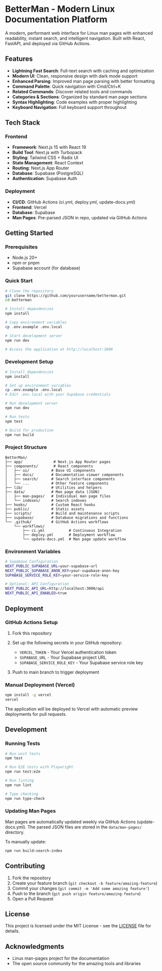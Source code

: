 # BetterMan - Modern Linux Documentation Platform

A modern, performant web interface for Linux man pages with enhanced readability, instant search, and intelligent navigation. Built with React, FastAPI, and deployed via GitHub Actions.

## Features

- **Lightning Fast Search**: Full-text search with caching and optimization
- **Modern UI**: Clean, responsive design with dark mode support
- **Enhanced Parsing**: Improved man page parsing with better formatting
- **Command Palette**: Quick navigation with Cmd/Ctrl+K
- **Related Commands**: Discover related tools and commands
- **Categories & Sections**: Organized by standard man page sections
- **Syntax Highlighting**: Code examples with proper highlighting
- **Keyboard Navigation**: Full keyboard support throughout

## Tech Stack

### Frontend
- **Framework**: Next.js 15 with React 19
- **Build Tool**: Next.js with Turbopack
- **Styling**: Tailwind CSS + Radix UI
- **State Management**: React Context
- **Routing**: Next.js App Router
- **Database**: Supabase (PostgreSQL)
- **Authentication**: Supabase Auth

### Deployment
- **CI/CD**: GitHub Actions (ci.yml, deploy.yml, update-docs.yml)
- **Frontend**: Vercel
- **Database**: Supabase
- **Man Pages**: Pre-parsed JSON in repo, updated via GitHub Actions

## Getting Started

### Prerequisites
- Node.js 20+
- npm or pnpm
- Supabase account (for database)

### Quick Start

```bash
# Clone the repository
git clone https://github.com/yourusername/betterman.git
cd betterman

# Install dependencies
npm install

# Copy environment variables
cp .env.example .env.local

# Start development server
npm run dev

# Access the application at http://localhost:3000
```

### Development Setup

```bash
# Install dependencies
npm install

# Set up environment variables
cp .env.example .env.local
# Edit .env.local with your Supabase credentials

# Run development server
npm run dev

# Run tests
npm test

# Build for production
npm run build
```

### Project Structure

```
BetterMan/
├── app/              # Next.js App Router pages
├── components/       # React components
│   ├── ui/          # Base UI components
│   ├── docs/        # Documentation viewer components
│   ├── search/      # Search interface components
│   └── ...          # Other feature components
├── lib/             # Utilities and helpers
├── data/            # Man page data (JSON)
│   ├── man-pages/   # Individual man page files
│   └── indexes/     # Search indexes
├── hooks/           # Custom React hooks
├── public/          # Static assets
├── scripts/         # Build and maintenance scripts
├── supabase/        # Database migrations and functions
└── .github/         # GitHub Actions workflows
    └── workflows/
        ├── ci.yml           # Continuous Integration
        ├── deploy.yml       # Deployment workflow
        └── update-docs.yml  # Man page update workflow
```

### Environment Variables

```bash
# Supabase Configuration
NEXT_PUBLIC_SUPABASE_URL=your-supabase-url
NEXT_PUBLIC_SUPABASE_ANON_KEY=your-supabase-anon-key
SUPABASE_SERVICE_ROLE_KEY=your-service-role-key

# Optional: API Configuration  
NEXT_PUBLIC_API_URL=http://localhost:3000/api
NEXT_PUBLIC_API_ENABLED=true
```


## Deployment

### GitHub Actions Setup

1. Fork this repository
2. Set up the following secrets in your GitHub repository:
   - `VERCEL_TOKEN` - Your Vercel authentication token
   - `SUPABASE_URL` - Your Supabase project URL
   - `SUPABASE_SERVICE_ROLE_KEY` - Your Supabase service role key

3. Push to main branch to trigger deployment

### Manual Deployment (Vercel)

```bash
npm install -g vercel
vercel
```

The application will be deployed to Vercel with automatic preview deployments for pull requests.

## Development

### Running Tests

```bash
# Run unit tests
npm test

# Run E2E tests with Playwright
npm run test:e2e

# Run linting
npm run lint

# Type checking
npm run type-check
```

### Updating Man Pages

Man pages are automatically updated weekly via GitHub Actions (update-docs.yml). The parsed JSON files are stored in the `data/man-pages/` directory.

To manually update:
```bash
npm run build:search-index
```

## Contributing

1. Fork the repository
2. Create your feature branch (`git checkout -b feature/amazing-feature`)
3. Commit your changes (`git commit -m 'Add some amazing feature'`)
4. Push to the branch (`git push origin feature/amazing-feature`)
5. Open a Pull Request

## License

This project is licensed under the MIT License - see the [LICENSE](LICENSE) file for details.

## Acknowledgments

- Linux man-pages project for the documentation
- The open source community for the amazing tools and libraries